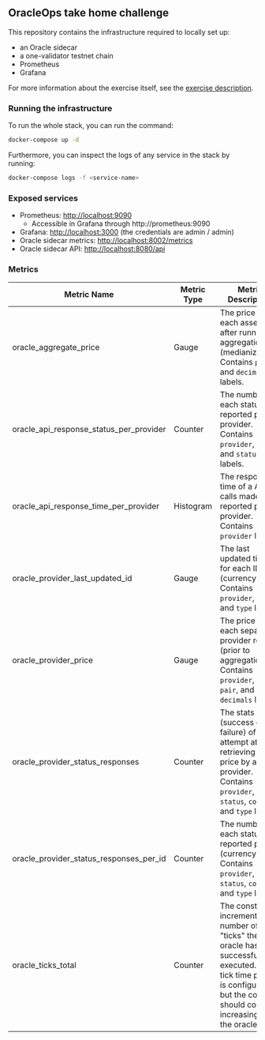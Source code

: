 ## OracleOps take home challenge

This repository contains the infrastructure required to locally set up:

- an Oracle sidecar
- a one-validator testnet chain
- Prometheus
- Grafana

For more information about the exercise itself, see the [exercise description](https://www.notion.so/skip-protocol/EXT-OracleOps-Take-Home-Assignment-665e0ec05b95452a9d173cee48dafc67?pvs=4).

### Running the infrastructure

To run the whole stack, you can run the command:

```bash
docker-compose up -d
```

Furthermore, you can inspect the logs of any service in the stack by running:

```bash
docker-compose logs -f <service-name>
```

### Exposed services

- Prometheus: [http://localhost:9090](http://localhost:9090)
  - Accessible in Grafana through http://prometheus:9090
- Grafana: [http://localhost:3000](http://localhost:3000) (the credentials are admin / admin)
- Oracle sidecar metrics: [http://localhost:8002/metrics](http://localhost:8002/metrics)
- Oracle sidecar API: [http://localhost:8080/api](http://localhost:8080)

### Metrics

| Metric Name                             | Metric Type | Metric Description                                                                                                                                                                     |
|-----------------------------------------|-------------|----------------------------------------------------------------------------------------------------------------------------------------------------------------------------------------|
| oracle_aggregate_price                  | Gauge       | The price of each asset pair after running aggregation (medianization).<br/> Contains `pair` and `decimals` labels.                                                                    |
| oracle_api_response_status_per_provider | Counter     | The number of each status as reported per provider.<br/>Contains `provider`, `id`, and `status` labels.                                                                                |
| oracle_api_response_time_per_provider   | Histogram   | The response time of a API calls made as reported per provider.<br/>Contains `provider` label.                                                                                         |
| oracle_provider_last_updated_id         | Gauge       | The last updated time for each ID (currency pair).<br/>Contains `provider`, `id`, and `type` labels.                                                                                   |
| oracle_provider_price                   | Gauge       | The price that each separate provider reports (prior to aggregation).<br/>Contains `provider`, `type`, `pair`, and `decimals` labels.                                                  |
| oracle_provider_status_responses        | Counter     | The stats (success or failure) of each attempt at retrieving a price by a given provider.<br/>Contains `provider`, `status`, `code`, and `type` labels.                                |
| oracle_provider_status_responses_per_id | Counter     | The number of each status as reported per ID (currency pair).<br/>Contains `provider`, `id`, `status`, `code`, and `type` labels.                                                      |
| oracle_ticks_total                      | Counter     | The constantly incrementing number of "ticks" the oracle has successfully executed. The tick time period is configurable, but the count should continue increasing as the oracle runs. |

